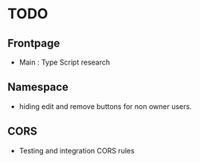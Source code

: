 # TODO
## Frontpage
 - Main : Type Script research

## Namespace
 - hiding edit and remove buttons for non owner users.

## CORS
 - Testing and integration CORS rules
